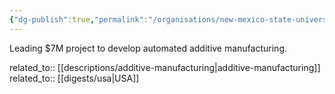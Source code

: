 ```yaml
---
{"dg-publish":true,"permalink":"/organisations/new-mexico-state-university/","title":"New Mexico State University"}
---
```



Leading $7M project to develop automated additive manufacturing.

related_to:: [[descriptions/additive-manufacturing\|additive-manufacturing]]
related_to:: [[digests/usa\|USA]]
